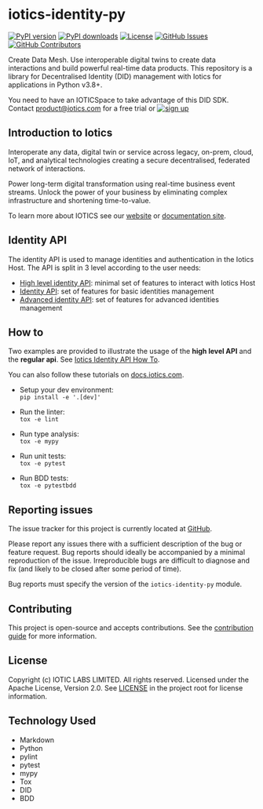 # iotics-identity-py

[![PyPI version](https://img.shields.io/pypi/v/iotics-identity)](https://pypi.org/project/iotics-identity)
[![PyPI downloads](https://img.shields.io/pypi/dm/iotics-identity)](https://pypi.org/project/iotics-identity/#files)
[![License](https://img.shields.io/badge/License-Apache%202.0-yellow.svg)](https://github.com/Iotic-Labs/iotics-identity-py/blob/main/LICENSE)
[![GitHub Issues](https://img.shields.io/github/issues/Iotic-Labs/iotics-identity-py)](https://github.com/Iotic-Labs/iotics-identity-py/issues)
[![GitHub Contributors](https://img.shields.io/github/contributors/Iotic-Labs/iotics-identity-py)](https://github.com/Iotic-Labs/iotics-identity-py)

Create Data Mesh. Use interoperable digital twins to create data interactions and build powerful real-time data products. This repository is a library for Decentralised Identity (DID) management with Iotics for applications in Python v3.8+.

You need to have an IOTICSpace to take advantage of this DID SDK. Contact <a href="mailto:product@iotics.com">product@iotics.com</a> for a free trial or [![sign up](https://img.shields.io/badge/sign%20up-164194.svg?style=flat)](https://www.iotics.com/signup-preview-program/)

## Introduction to Iotics

Interoperate any data, digital twin or service across legacy, on-prem, cloud, IoT, and analytical technologies creating a secure decentralised, federated network of interactions.

Power long-term digital transformation using real-time business event streams. Unlock the power of your business by eliminating complex infrastructure and shortening time-to-value.

To learn more about IOTICS see our [website](https://www.iotics.com/) or [documentation site](https://docs.iotics.com).

## Identity API

The identity API is used to manage identities and authentication in the Iotics Host.
The API is split in 3 level according to the user needs:

* [High level identity API](https://github.com/Iotic-Labs/iotics-identity-py/tree/main/iotics/lib/identity/api/high_level_api.py): minimal set of features to interact with Iotics Host
* [Identity API](https://github.com/Iotic-Labs/iotics-identity-py/tree/main/iotics/lib/identity/api/regular_api.py): set of features for basic identities management
* [Advanced identity API](https://github.com/Iotic-Labs/iotics-identity-py/tree/main/iotics/lib/identity/api/advanced_api.py): set of features for advanced identities management

## How to

Two examples are provided to illustrate the usage of the **high level API** and the **regular api**.
See [Iotics Identity API How To](https://github.com/Iotic-Labs/iotics-identity-py/tree/main/how_to/README.md).

You can also follow these tutorials on [docs.iotics.com](https://docs.iotics.com/docs/create-decentralized-identity-documents).

* Setup your dev environment: \
  `pip install -e '.[dev]'`

* Run the linter: \
  `tox -e lint`

* Run type analysis: \
  `tox -e mypy`

* Run unit tests: \
  `tox -e pytest`

* Run BDD tests: \
  `tox -e pytestbdd`

## Reporting issues

The issue tracker for this project is currently located at [GitHub](https://github.com/Iotic-Labs/iotics-identity-py/issues).

Please report any issues there with a sufficient description of the bug or feature request. Bug reports should ideally be accompanied by a minimal reproduction of the issue. Irreproducible bugs are difficult to diagnose and fix (and likely to be closed after some period of time).

Bug reports must specify the version of the `iotics-identity-py` module.

## Contributing

This project is open-source and accepts contributions. See the [contribution guide](https://github.com/Iotic-Labs/iotics-identity-py/tree/main/CONTRIBUTING.md) for more information.

## License

Copyright (c) IOTIC LABS LIMITED. All rights reserved. Licensed under the Apache License, Version 2.0. See [LICENSE](https://github.com/Iotic-Labs/iotics-identity-py/tree/main/LICENSE) in the project root for license information.

## Technology Used

* Markdown
* Python
* pylint
* pytest
* mypy
* Tox
* DID
* BDD
